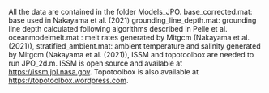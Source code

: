 All the data are contained in the folder Models_JPO.
base_corrected.mat: base used in Nakayama et al. (2021)
grounding_line_depth.mat: grounding line depth calculated following algorithms described in Pelle et al.
oceanmodelmelt.mat : melt rates generated by Mitgcm (Nakayama et al. (2021)),
stratified_ambient.mat: ambient temperature and salinity generated by Mitgcm (Nakayama et al. (2021)),
ISSM and topotoolbox are needed to run JPO_2d.m.
ISSM is open source and available at https://issm.jpl.nasa.gov.
Topotoolbox is also available at https://topotoolbox.wordpress.com.
